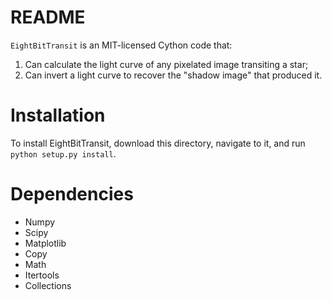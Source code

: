 # README #

`EightBitTransit` is an MIT-licensed Cython code that:
1. Can calculate the light curve of any pixelated image transiting a star;
2. Can invert a light curve to recover the "shadow image" that produced it.

# Installation #

To install EightBitTransit, download this directory, navigate to it, and run `python setup.py install`.

# Dependencies #
* Numpy
* Scipy
* Matplotlib
* Copy
* Math
* Itertools
* Collections
